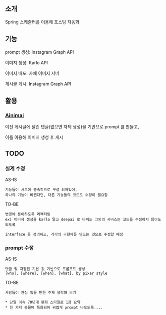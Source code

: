 ## 소개

Spring 스케줄러를 이용해 포스팅 자동화

## 기능

prompt 생성: Instagram Graph API

이미지 생성: Karlo API

이미지 배포: 자체 이미지 서버

게시글 게시: Instagram Graph API

## 활용

### [Ainimai](https://www.instagram.com/ai.nim.ai/)

이전 게시글에 달린 댓글(없으면 자체 생성)을 기반으로 prompt 를 만들고,

이를 이용해 이미지 생성 후 게시

## TODO

### 설계 수정

AS-IS

```
기능들이 서로에 종속적으로 구성 되어있어,
하나의 기능이 바뀐다면, 다른 기능들의 코드도 수정이 필요함
```

TO-BE

```
변경에 용이하도록 리팩터링
ex) 이미지 생성을 karlo 말고 deepai 로 바꿔도 그외의 서비스는 코드를 수정하지 않아도 되도록

interface 를 정의하고, 각각의 구현체를 만드는 것으로 수정할 예정
```

### prompt 수정

AS-IS

```
댓글 및 저장된 기본 값 기반으로 프롬프트 생성
[who], [where], [when], [what], by pixar style
```

TO-BE

```
사람들이 관심 있을 만한 주제 생각해 보기

* 당일 이슈 70년대 펜화 스타일로 1장 요약 
* 한 가지 동물에 특화되어 귀엽게 prompt 나오도록.... 
```
